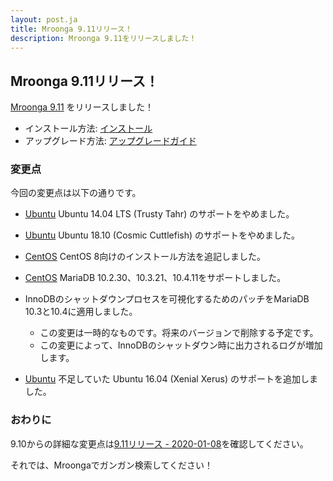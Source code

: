 ```yaml
---
layout: post.ja
title: Mroonga 9.11リリース！
description: Mroonga 9.11をリリースしました！
---
```


## Mroonga 9.11リリース！

[Mroonga 9.11](/ja/docs/news.html#release-9-11) をリリースしました！

* インストール方法: [インストール](/ja/docs/install.html)
* アップグレード方法: [アップグレードガイド](/ja/docs/upgrade.html)

### 変更点

今回の変更点は以下の通りです。

  * [Ubuntu](/ja/docs/install/ubuntu) Ubuntu 14.04 LTS (Trusty Tahr) のサポートをやめました。

  * [Ubuntu](/ja/docs/install/ubuntu) Ubuntu 18.10 (Cosmic Cuttlefish) のサポートをやめました。

  * [CentOS](/ja/docs/install/centos) CentOS 8向けのインストール方法を追記しました。

  * [CentOS](/ja/docs/install/centos) MariaDB 10.2.30、10.3.21、10.4.11をサポートしました。

  * InnoDBのシャットダウンプロセスを可視化するためのパッチをMariaDB 10.3と10.4に適用しました。

    * この変更は一時的なものです。将来のバージョンで削除する予定です。
	* この変更によって、InnoDBのシャットダウン時に出力されるログが増加します。

  * [Ubuntu](/ja/docs/install/ubuntu) 不足していた Ubuntu 16.04 (Xenial Xerus) のサポートを追加しました。

### おわりに

9.10からの詳細な変更点は[9.11リリース - 2020-01-08](/ja/docs/news.html#release-9-11)を確認してください。

それでは、Mroongaでガンガン検索してください！
